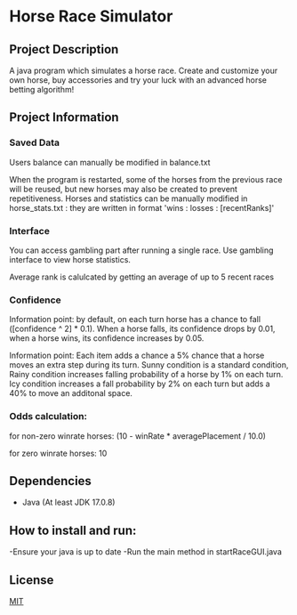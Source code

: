 # Horse Race Simulator

## Project Description
A java program which simulates a horse race. Create and customize your own horse, buy accessories and try your luck with an advanced horse betting algorithm!

## Project Information

### Saved Data

Users balance can manually be modified in balance.txt

When the program is restarted, some of the horses from the previous race will be reused, but new horses may also be created to prevent repetitiveness. Horses and statistics can be manually modified in horse_stats.txt : they are written in format 'wins : losses : [recentRanks]'

### Interface

You can access gambling part after running a single race. Use gambling interface to view horse statistics.

Average rank is calulcated by getting an average of up to 5 recent races

### Confidence

Information point: by default, on each turn horse has a chance to fall ([confidence ^ 2] * 0.1). When a horse falls, its confidence drops by 0.01, when a horse wins, its confidence increases by 0.05.

Information point: Each item adds a chance a 5% chance that a horse moves an extra step during its turn. Sunny condition is a standard condition, Rainy condition increases falling probability of a horse by 1% on each turn. Icy condition increases a fall probability by 2% on each turn but adds a 40% to move an additonal space.

### Odds calculation: 

for non-zero winrate horses: (10 - winRate * averagePlacement / 10.0)

for zero winrate horses: 10

## Dependencies
- Java (At least JDK 17.0.8)

## How to install and run:
-Ensure your java is up to date
-Run the main method in startRaceGUI.java

## License

[MIT](https://choosealicense.com/licenses/mit/)
